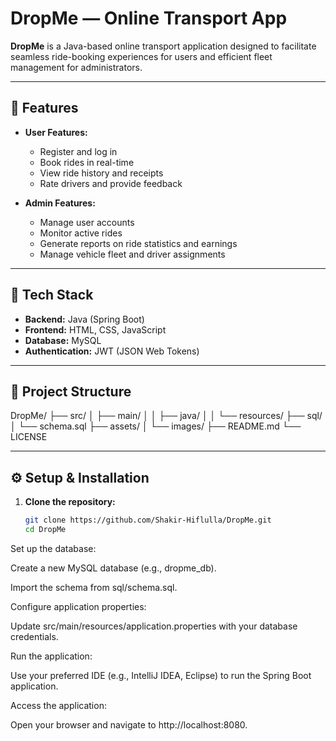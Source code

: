# DropMe — Online Transport App

**DropMe** is a Java-based online transport application designed to facilitate seamless ride-booking experiences for users and efficient fleet management for administrators.

---

## 🚀 Features

- **User Features:**
  - Register and log in
  - Book rides in real-time
  - View ride history and receipts
  - Rate drivers and provide feedback

- **Admin Features:**
  - Manage user accounts
  - Monitor active rides
  - Generate reports on ride statistics and earnings
  - Manage vehicle fleet and driver assignments

---

## 🧱 Tech Stack

- **Backend:** Java (Spring Boot)
- **Frontend:** HTML, CSS, JavaScript
- **Database:** MySQL
- **Authentication:** JWT (JSON Web Tokens)

---

## 📁 Project Structure

DropMe/
├── src/
│ ├── main/
│ │ ├── java/
│ │ └── resources/
├── sql/
│ └── schema.sql
├── assets/
│ └── images/
├── README.md
└── LICENSE

---

## ⚙️ Setup & Installation

1. **Clone the repository:**
   ```bash
   git clone https://github.com/Shakir-Hiflulla/DropMe.git
   cd DropMe
Set up the database:

Create a new MySQL database (e.g., dropme_db).

Import the schema from sql/schema.sql.

Configure application properties:

Update src/main/resources/application.properties with your database credentials.

Run the application:

Use your preferred IDE (e.g., IntelliJ IDEA, Eclipse) to run the Spring Boot application.

Access the application:

Open your browser and navigate to http://localhost:8080.
